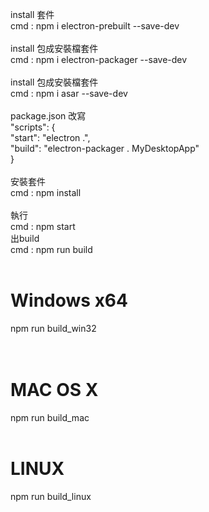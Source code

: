 install 套件  </br>
cmd : npm i electron-prebuilt --save-dev  </br>
</br>
install 包成安裝檔套件 </br>
cmd : npm i electron-packager --save-dev  </br>
</br>
install 包成安裝檔套件 </br>
cmd : npm i asar --save-dev  </br>
</br>
package.json 改寫  </br>
"scripts": {</br>
    "start": "electron .",</br>
    "build": "electron-packager . MyDesktopApp"</br>
}</br>
</br>
安裝套件</br>
cmd : npm install</br>
</br>
執行</br>
cmd : npm start</br>
出build</br>
cmd : npm run build</br>
</br>
# Windows  x64</br>
npm run build_win32</br>
</br></br>
# MAC OS X </br>
npm run build_mac
</br></br>
# LINUX</br>
npm run build_linux</br>
